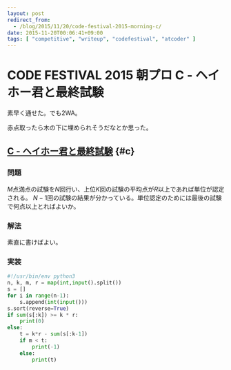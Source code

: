 ```yaml
---
layout: post
redirect_from:
  - /blog/2015/11/20/code-festival-2015-morning-c/
date: 2015-11-20T00:06:41+09:00
tags: [ "competitive", "writeup", "codefestival", "atcoder" ]
---
```


# CODE FESTIVAL 2015 朝プロ C - ヘイホー君と最終試験

素早く通せた。でも2WA。

赤点取ったら木の下に埋められそうだなとか思った。

<!-- more -->

## [C - ヘイホー君と最終試験](https://beta.atcoder.jp/contests/code-festival-2015-morning-easy/tasks/cf_2015_morning_easy_c) {#c}

### 問題

$M$点満点の試験を$N$回行い、上位$K$回の試験の平均点が$R$以上であれば単位が認定される。
$N-1$回の試験の結果が分かっている。単位認定のためには最後の試験で何点以上とればよいか。

### 解法

素直に書けばよい。

### 実装

``` python
#!/usr/bin/env python3
n, k, m, r = map(int,input().split())
s = []
for i in range(n-1):
    s.append(int(input()))
s.sort(reverse=True)
if sum(s[:k]) >= k * r:
    print(0)
else:
    t = k*r - sum(s[:k-1])
    if m < t:
        print(-1)
    else:
        print(t)
```
